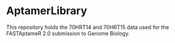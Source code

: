 # AptamerLibrary
This repository holds the 70HRT14 and 70HRT15 data used for the FASTAptameR 2.0 submission to Genome Biology.
